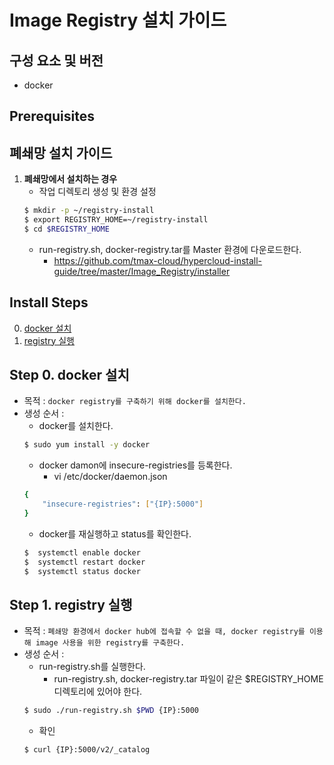 # Image Registry 설치 가이드

## 구성 요소 및 버전
* docker

## Prerequisites
## 폐쇄망 설치 가이드
1. **폐쇄망에서 설치하는 경우**
    * 작업 디렉토리 생성 및 환경 설정
    ```bash
    $ mkdir -p ~/registry-install
    $ export REGISTRY_HOME=~/registry-install
    $ cd $REGISTRY_HOME
    ```
    * run-registry.sh, docker-registry.tar를 Master 환경에 다운로드한다.
       * https://github.com/tmax-cloud/hypercloud-install-guide/tree/master/Image_Registry/installer
## Install Steps
0. [docker 설치](https://github.com/tmax-cloud/hypercloud-install-guide/blob/master/Image_Registry/README.md#step-0-docker-%EC%84%A4%EC%B9%98)
0. [registry 실행](https://스텝_0로_바로_가기_위한_링크)

## Step 0. docker 설치
* 목적 : `docker registry를 구축하기 위해 docker를 설치한다.`
* 생성 순서 : 
    * docker를 설치한다.
    ```bash
    $ sudo yum install -y docker
    ```
    * docker damon에 insecure-registries를 등록한다.
      * vi /etc/docker/daemon.json
    ```bash
   {
        "insecure-registries": ["{IP}:5000"]
   }
    ```
    * docker를 재실행하고 status를 확인한다.
    ```bash
    $  systemctl enable docker 
    $  systemctl restart docker
    $  systemctl status docker
    ```    
    
## Step 1. registry 실행
* 목적 : `폐쇄망 환경에서 docker hub에 접속할 수 없을 때, docker registry를 이용해 image 사용을 위한 registry를 구축한다.`
* 생성 순서 : 
    * run-registry.sh를 실행한다.
    	 * run-registry.sh, docker-registry.tar 파일이 같은 $REGISTRY_HOME 디렉토리에 있어야 한다.
    ```bash
    $ sudo ./run-registry.sh $PWD {IP}:5000
    ```
    * 확인
    ```bash
    $ curl {IP}:5000/v2/_catalog
